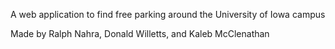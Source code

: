 A web application to find free parking around the University of Iowa campus

Made by Ralph Nahra, Donald Willetts, and Kaleb McClenathan
